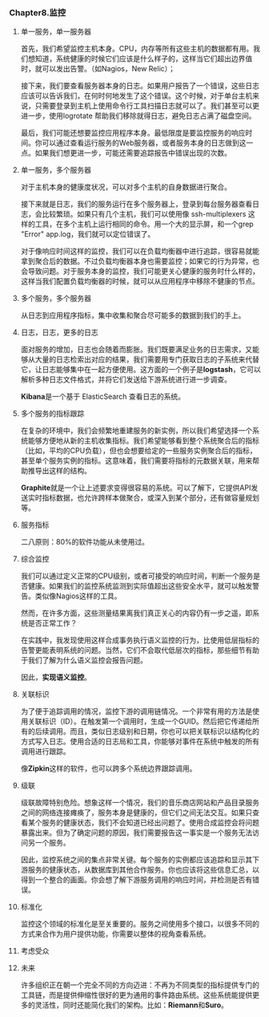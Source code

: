 ### Chapter8.监控

1. 单一服务，单一服务器

   首先，我们希望监控主机本身。CPU，内存等所有这些主机的数据都有用。我们想知道，系统健康的时候它们应该是什么样子的，这样当它们超出边界值时，就可以发出告警。（如Nagios，New Relic）；

   接下来，我们要查看服务器本身的日志。如果用户报告了一个错误，这些日志应该可以告诉我们，在何时何地发生了这个错误。这个时候，对于单台主机来说，只需要登录到主机上使用命令行工具扫描日志就可以了。我们甚至可以更进一步，使用logrotate 帮助我们移除就得日志，避免日志占满了磁盘空间。

   最后，我们可能还想要监控应用程序本身。最低限度是要监控服务的响应时间。你可以通过查看运行服务的Web服务器，或者服务本身的日志做到这一点。如果我们想更进一步，可能还需要追踪报告中错误出现的次数。

2. 单一服务，多个服务器

   对于主机本身的健康度状况，可以对多个主机的自身数据进行聚合。

   接下来就是日志，我们的服务运行在多个服务器上，登录到每台服务器查看日志，会比较繁琐。如果只有几个主机，我们可以使用像 ssh-multiplexers 这样的工具，在多个主机上运行相同的命令。用一个大的显示屏，和一个grep "Error" app.log，我们就可以定位错误了。

   对于像响应时间这样的监控，我们可以在负载均衡器中进行追踪，很容易就能拿到聚合后的数据。不过负载均衡器本身也需要监控；如果它的行为异常，也会导致问题。对于服务本身的监控，我们可能更关心健康的服务时什么样的，这样当我们配置负载均衡器的时候，就可以从应用程序中移除不健康的节点。

3. 多个服务，多个服务器

   从日志到应用程序指标，集中收集和聚合尽可能多的数据到我们的手上。

4. 日志，日志，更多的日志

   面对服务的增加，日志也会随着而膨胀。我们既要满足业务的日志需求，又能够从大量的日志检索出对应的结果，我们需要用专门获取日志的子系统来代替它，让日志能够集中在一起方便使用。这方面的一个例子是**logstash**，它可以解析多种日志文件格式，并将它们发送给下游系统进行进一步调查。

   **Kibana**是一个基于 ElasticSearch 查看日志的系统。

5. 多个服务的指标跟踪

   在复杂的环境中，我们会频繁地重建服务的新实例，所以我们希望选择一个系统能够方便地从新的主机收集指标。我们希望能够看到整个系统聚合后的指标（比如，平均的CPU负载），但也会想要给定的一些服务实例聚合后的指标，甚至单个服务实例的指标。这意味着，我们需要将指标的元数据关联，用来帮助推导出这样的结构。

   **Graphite**就是一个让上述要求变得很容易的系统。可以了解下，它提供API发送实时指标数据，也允许跨样本做聚合，或深入到某个部分，还有做容量规划等。

6. 服务指标

   二八原则：80%的软件功能从未使用过。

7. 综合监控

   我们可以通过定义正常的CPU级别，或者可接受的响应时间，判断一个服务是否健康。如果我们的监控系统监测到实际值超出这些安全水平，就可以触发警告。类似像Nagios这样的工具。

   然而，在许多方面，这些测量结果离我们真正关心的内容仍有一步之遥，即系统是否正常工作？

   在实践中，我发现使用这样合成事务执行语义监控的行为，比使用低层指标的告警更能表明系统的问题。当然，它们不会取代低层次的指标，那些细节有助于我们了解为什么语义监控会报告问题。

   因此，**实现语义监控**。

8. 关联标识

   为了便于追踪调用的情况，监控下游的调用链情况。一个非常有用的方法是使用关联标识（ID）。在触发第一个调用时，生成一个GUID。然后把它传递给所有的后续调用。而且，类似日志级别和日期，你也可以把关联标识以结构化的方式写入日志。使用合适的日志局和工具，你能够对事件在系统中触发的所有调用进行跟踪。

   像**Zipkin**这样的软件，也可以跨多个系统边界跟踪调用。

9. 级联

   级联故障特别危险。想象这样一个情况，我们的音乐商店网站和产品目录服务之间的网络连接瘫痪了，服务本身是健康的，但它们之间无法交互。如果只查看某个服务的健康状态，我们不会知道已经出问题了。使用合成监控会将问题暴露出来。但为了确定问题的原因，我们需要报告这一事实是一个服务无法访问另一个服务。

   因此，监控系统之间的集点非常关键。每个服务的实例都应该追踪和显示其下游服务的健康状态，从数据库到其他合作服务。你也应该将这些信息汇总，以得到一个整合的画面。你会想了解下游服务调用的响应时间，并检测是否有错误。

10. 标准化

    监控这个领域的标准化是至关重要的。服务之间使用多个接口，以很多不同的方式来合作为用户提供功能，你需要以整体的视角查看系统。

11. 考虑受众

12. 未来

    许多组织正在朝一个完全不同的方向迈进：不再为不同类型的指标提供专门的工具链，而是提供伸缩性很好的更为通用的事件路由系统。这些系统能提供更多的灵活性，同时还能简化我们的架构。比如：**Riemann**和**Suro**。